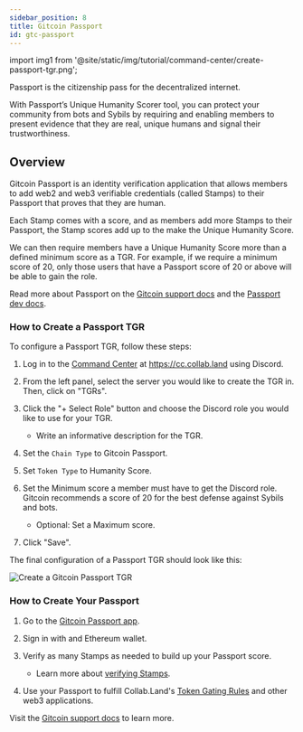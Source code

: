 ```yaml
---
sidebar_position: 8
title: Gitcoin Passport
id: gtc-passport
---
```


import img1 from '@site/static/img/tutorial/command-center/create-passport-tgr.png';

Passport is the citizenship pass for the decentralized internet.

With Passport’s Unique Humanity Scorer tool, you can protect your community from bots and Sybils by requiring and enabling members to present evidence that they are real, unique humans and signal their trustworthiness.

## Overview

Gitcoin Passport is an identity verification application that allows members to add web2 and web3 verifiable credentials (called Stamps) to their Passport that proves that they are human.

Each Stamp comes with a score, and as members add more Stamps to their Passport, the Stamp scores add up to the make the Unique Humanity Score.

We can then require members have a Unique Humanity Score more than a defined minimum score as a TGR. For example, if we require a minimum score of 20, only those users that have a Passport score of 20 or above will be able to gain the role.

Read more about Passport on the [Gitcoin support docs](https://support.gitcoin.co/gitcoin-knowledge-base/gitcoin-passport/what-is-gitcoin-passport) and the [Passport dev docs](https://docs.passport.gitcoin.co/building-with-passport/introduction#what-is-passport).

### How to Create a Passport TGR

To configure a Passport TGR, follow these steps:

1. Log in to the [Command Center](../../key-features/command-center) at https://cc.collab.land using Discord.

2. From the left panel, select the server you would like to create the TGR in. Then, click on "TGRs".

3. Click the "+ Select Role" button and choose the Discord role you would like to use for your TGR.
   - Write an informative description for the TGR.

4. Set the `Chain Type` to Gitcoin Passport.

5. Set `Token Type` to Humanity Score.

6. Set the Minimum score a member must have to get the Discord role. Gitcoin recommends a score of 20 for the best defense against Sybils and bots.
   - Optional: Set a Maximum score.

7. Click "Save".

The final configuration of a Passport TGR should look like this:

<div class="text--center">
   <img  src={img1} alt="Create a Gitcoin Passport TGR" />
</div>

### How to Create Your Passport

1. Go to the [Gitcoin Passport app](https://passport.gitcoin.co/).

2. Sign in with and Ethereum wallet.

3. Verify as many Stamps as needed to build up your Passport score.
   - Learn more about [verifying Stamps](https://support.gitcoin.co/gitcoin-knowledge-base/gitcoin-passport/what-are-stamps).

4. Use your Passport to fulfill Collab.Land's [Token Gating Rules](/help-docs/key-features/token-gate-communities#what-is-token-gating) and other web3 applications.

Visit the [Gitcoin support docs](https://support.gitcoin.co/gitcoin-knowledge-base/gitcoin-passport/creating-a-gitcoin-passport#sign-into-gitcoin-passport) to learn more.
